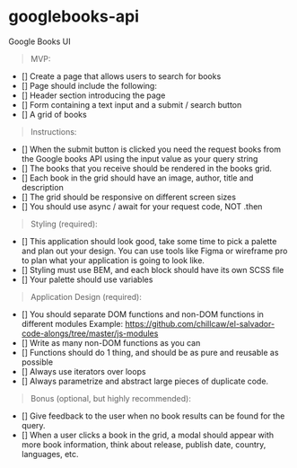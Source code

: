 # googlebooks-api

Google Books UI
> MVP:
- [] Create a page that allows users to search for books
- [] Page should include the following:
- [] Header section introducing the page
- [] Form containing a text input and a submit / search button
- [] A grid of books

> Instructions:
- [] When the submit button is clicked you need the request books from the Google books API using the input value as your query string
- [] The books that you receive should be rendered in the books grid.
- [] Each book in the grid should have an image, author, title and description
- [] The grid should be responsive on different screen sizes
- [] You should use async / await for your request code, NOT .then

> Styling (required):
- [] This application should look good, take some time to pick a palette and plan out your design. You can use tools like Figma or wireframe pro to plan what your application is going to look like.
- [] Styling must use BEM, and each block should have its own SCSS file
- [] Your palette should use variables

> Application Design (required):
- [] You should separate DOM functions and non-DOM functions in different modules Example: https://github.com/chillcaw/el-salvador-code-alongs/tree/master/js-modules
- [] Write as many non-DOM functions as you can
- [] Functions should do 1 thing, and should be as pure and reusable as possible
- [] Always use iterators over loops
- [] Always parametrize and abstract large pieces of duplicate code.

> Bonus (optional, but highly recommended):
- [] Give feedback to the user when no book results can be found for the query.
- [] When a user clicks a book in the grid, a modal should appear with more book information, think about release, publish date, country, languages, etc.
